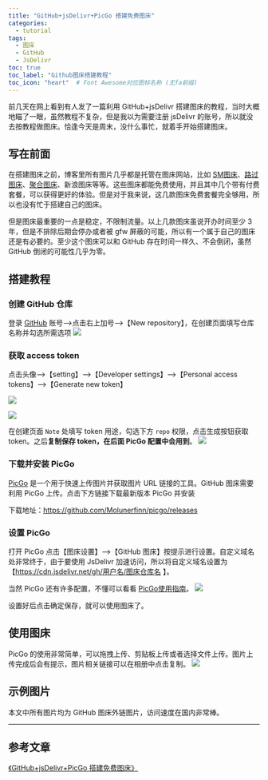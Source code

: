 ```yaml
---
title: "GitHub+jsDelivr+PicGo 搭建免费图床"
categories:
  - tutorial
tags:
  - 图床
  - GitHub
  - JsDelivr
toc: true
toc_label: "Github图床搭建教程"
toc_icon: "heart"  # Font Awesome对应图标名称 (无fa前缀)	
---
```

前几天在网上看到有人发了一篇利用 GitHub+jsDelivr 搭建图床的教程，当时大概地瞄了一眼，虽然教程不复杂，但是我以为需要注册 jsDelivr 的账号，所以就没去按教程做图床。恰逢今天是周末，没什么事忙，就着手开始搭建图床。

## 写在前面
在搭建图床之前，博客里所有图片几乎都是托管在图床网站，比如 [SM图床](https://sm.ms/)、[路过图床](https://imgchr.com/)、[聚合图床](https://www.superbed.cn/)、新浪图床等等。这些图床都能免费使用，并且其中几个带有付费套餐，可以获得更好的体验。但是对于我来说，这几款图床免费套餐完全够用，所以也没有忙于搭建自己的图床。

但是图床最重要的一点是稳定，不限制流量。以上几款图床虽说开办时间至少 3 年，但是不排除后期会停办或者被 gfw 屏蔽的可能，所以有一个属于自己的图床还是有必要的。至少这个图床可以和 GitHub 存在时间一样久、不会倒闭，虽然 GitHub 倒闭的可能性几乎为零。

## 搭建教程

### 创建 GitHub 仓库
登录 [GitHub][1] 账号-->点击右上加号-->【New repository】，在创建页面填写仓库名称并勾选所需选项
![](https://cdn.jsdelivr.net/gh/sunete/imghost/imgcreat-a-new-repository.png)

### 获取 access token
点击头像-->【setting】-->【Developer settings】-->【Personal access tokens】-->【Generate new token】

![](https://cdn.jsdelivr.net/gh/sunete/imghost/imgdeveloper-settings.png)

![](https://cdn.jsdelivr.net/gh/sunete/imghost/imggenerate-new-token.png)

在创建页面 `Note` 处填写 token 用途，勾选下方 `repo` 权限，点击生成按钮获取 token。之后**复制保存 token，在后面 PicGo 配置中会用到**。
![](https://cdn.jsdelivr.net/gh/sunete/imghost/imgnote-and-scopes.png)

### 下载并安装 PicGo
[PicGo](https://github.com/Molunerfinn/PicGo) 是一个用于快速上传图片并获取图片 URL 链接的工具。GitHub 图床需要利用 PicGo 上传。点击下方链接下载最新版本 PicGo 并安装

下载地址：<https://github.com/Molunerfinn/picgo/releases>

### 设置 PicGo
打开 PicGo 点击【图床设置】-->【GitHub 图床】按提示进行设置。自定义域名处非常终于，由于要使用 JsDelivr 加速访问，所以将自定义域名设置为【https://cdn.jsdelivr.net/gh/用户名/图床仓库名 】。

当然 PicGo 还有许多配置，不懂可以看看 [PicGo使用指南](https://picgo.github.io/PicGo-Doc/zh/guide/)。
![](https://cdn.jsdelivr.net/gh/sunete/imghost/imgPicGo-setting.png)

设置好后点击确定保存，就可以使用图床了。

## 使用图床
PicGo 的使用非常简单，可以拖拽上传、剪贴板上传或者选择文件上传。图片上传完成后会有提示，图片相关链接可以在相册中点击复制。
![](https://cdn.jsdelivr.net/gh/sunete/imghost/img20200412194904.png)

## 示例图片
本文中所有图片均为 GitHub 图床外链图片，访问速度在国内非常棒。

-------------------

## 参考文章

[《GitHub+jsDelivr+PicGo 搭建免费图床》](https://segmentfault.com/a/1190000020240864)

[1]: https://github.com/